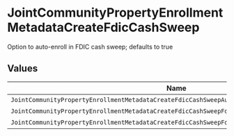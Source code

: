 # JointCommunityPropertyEnrollmentMetadataCreateFdicCashSweep

Option to auto-enroll in FDIC cash sweep; defaults to true


## Values

| Name                                                                                            | Value                                                                                           |
| ----------------------------------------------------------------------------------------------- | ----------------------------------------------------------------------------------------------- |
| `JointCommunityPropertyEnrollmentMetadataCreateFdicCashSweepAutoEnrollFdicCashSweepUnspecified` | AUTO_ENROLL_FDIC_CASH_SWEEP_UNSPECIFIED                                                         |
| `JointCommunityPropertyEnrollmentMetadataCreateFdicCashSweepFdicCashSweepEnroll`                | FDIC_CASH_SWEEP_ENROLL                                                                          |
| `JointCommunityPropertyEnrollmentMetadataCreateFdicCashSweepFdicCashSweepDecline`               | FDIC_CASH_SWEEP_DECLINE                                                                         |